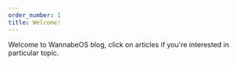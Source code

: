 ```yaml
---
order_number: 1
title: Welcome!
---
```

Welcome to WannabeOS blog, click on articles if you're interested in particular topic.
